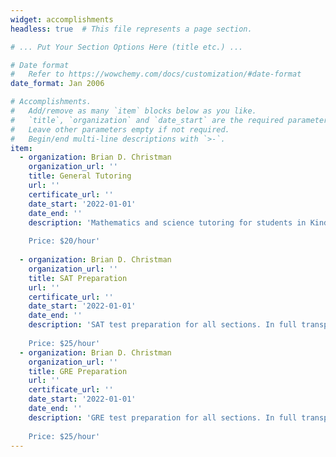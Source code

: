 ```yaml
---
widget: accomplishments
headless: true  # This file represents a page section.

# ... Put Your Section Options Here (title etc.) ...

# Date format
#   Refer to https://wowchemy.com/docs/customization/#date-format
date_format: Jan 2006

# Accomplishments.
#   Add/remove as many `item` blocks below as you like.
#   `title`, `organization` and `date_start` are the required parameters.
#   Leave other parameters empty if not required.
#   Begin/end multi-line descriptions with `>-`.
item:
  - organization: Brian D. Christman
    organization_url: ''
    title: General Tutoring
    url: ''
    certificate_url: ''
    date_start: '2022-01-01'
    date_end: ''
    description: 'Mathematics and science tutoring for students in Kindergarten through 12th grade. Available for both in-person and online sessions. Please email me if interested.
    
    Price: $20/hour'
    
  - organization: Brian D. Christman
    organization_url: ''
    title: SAT Preparation 
    url: ''
    certificate_url: ''
    date_start: '2022-01-01'
    date_end: ''
    description: 'SAT test preparation for all sections. In full transparency, I took the SAT in 2016 and received a 1430. My quantitative score was 740 and verbal score was 690. Available for both in-person and online sessions. Please email me if interested.
    
    Price: $25/hour'
  - organization: Brian D. Christman
    organization_url: ''
    title: GRE Preparation
    url: ''
    certificate_url: ''
    date_start: '2022-01-01'
    date_end: ''
    description: 'GRE test preparation for all sections. In full transparency, I took the GRE in 2017 and received a 321. My quantitative score was 161, verbal score was 160, and writing score was 4.5. Available for both in-person and online sessions. Please email me if interested.
    
    Price: $25/hour'
---
```

